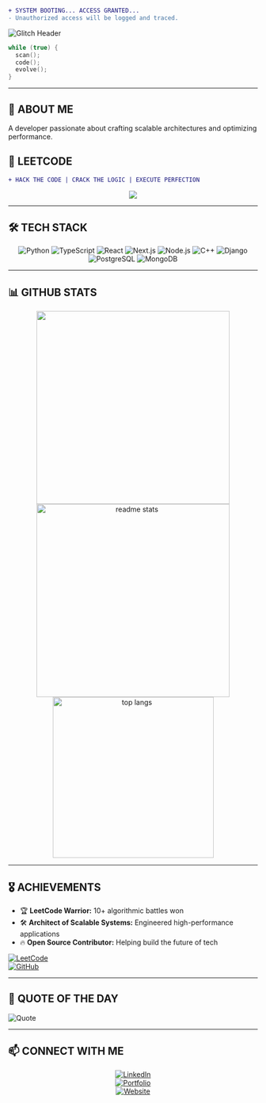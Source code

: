 ```diff
+ SYSTEM BOOTING... ACCESS GRANTED...
- Unauthorized access will be logged and traced.
```

![Glitch Header](https://readme-typing-svg.herokuapp.com?font=Fira+Code&weight=500&size=24&duration=4000&pause=1000&color=09F7F7&background=000000&center=true&vCenter=true&width=850&lines=%E2%9A%A1+Initializing+Systems...;_%F0%9D%90%8A%F0%9D%90%9E%F0%9D%90%AC%F0%9D%90%9E%F0%9D%90%AF%F0%9D%90%9A%F0%9D%90%AD+%F0%9D%90%8C%F0%9D%90%A2%F0%9D%90%AC%F0%9D%90%A1%F0%9D%90%A8%F0%9D%90%9E%F0%9D%90%AB%F0%9D%90%9A;Analyzing+Cyber+Matrix...+;Decrypting+Logic...;Executing+Next+Move...)

```cpp
while (true) {
  scan();
  code();
  evolve();
}
```

---

## 🚀 **ABOUT ME**  

A developer passionate about crafting scalable architectures and optimizing performance.

## 🦇 **LEETCODE**  

```diff
+ HACK THE CODE | CRACK THE LOGIC | EXECUTE PERFECTION
```

<div align="center">  
  <a href="https://leetcode.com/u/keshav0730/">
    <img src="https://leetcard.jacoblin.cool/keshav0730?theme=dark&font=JetBrains%20Mono&ext=heatmap" />
  </a>
</div>  

---

## 🛠️ **TECH STACK**  

<div align="center">

![Python](https://img.shields.io/badge/-Python-000?style=for-the-badge&logo=python&logoColor=blue)
![TypeScript](https://img.shields.io/badge/-TypeScript-000?style=for-the-badge&logo=typescript&logoColor=blue)
![React](https://img.shields.io/badge/-React-000?style=for-the-badge&logo=react&logoColor=#61DAFB)
![Next.js](https://img.shields.io/badge/-Next.js-000?style=for-the-badge&logo=next.js&logoColor=white)
![Node.js](https://img.shields.io/badge/-Node.js-000?style=for-the-badge&logo=node.js&logoColor=green)
![C++](https://img.shields.io/badge/-C++-000?style=for-the-badge&logo=c%2B%2B&logoColor=blue)
![Django](https://img.shields.io/badge/-Django-000?style=for-the-badge&logo=django&logoColor=green)
![PostgreSQL](https://img.shields.io/badge/-PostgreSQL-000?style=for-the-badge&logo=postgresql&logoColor=blue)
![MongoDB](https://img.shields.io/badge/-MongoDB-000?style=for-the-badge&logo=mongodb&logoColor=green)

</div>  

---

## 📊 **GITHUB STATS**  

<div align="center">
  <img width="390" src="https://streak-stats.demolab.com/?user=keshav0730&count_private=true&theme=dark&border_radius=10"/>
  <img width="390" src="https://github-readme-stats.vercel.app/api?username=keshav0730&show_icons=true&theme=dark&rank_icon=github&border_radius=10" alt="readme stats" />
  <img width="325" src="https://github-readme-stats.vercel.app/api/top-langs/?username=keshav0730&hide=HTML&langs_count=8&layout=compact&theme=dark&border_radius=10&size_weight=0.5&count_weight=0.5&exclude_repo=github-readme-stats" alt="top langs" />
</div>  

---

## 🎖️ **ACHIEVEMENTS**  

- 🏆 **LeetCode Warrior:** 10+ algorithmic battles won  
- 🛠 **Architect of Scalable Systems:** Engineered high-performance applications  
- 🔥 **Open Source Contributor:** Helping build the future of tech  

[![LeetCode](https://img.shields.io/badge/-LeetCode-000?style=flat&logo=LeetCode&logoColor=FFA116)](https://leetcode.com/u/keshav0730/)  
[![GitHub](https://img.shields.io/badge/-GitHub-000?style=flat&logo=GitHub&logoColor=white)](https://github.com/keshav0730)  

---

## 📝 **QUOTE OF THE DAY**  

![Quote](https://quotes-github-readme.vercel.app/api?type=horizontal&theme=dark)  

---

## 📫 **CONNECT WITH ME**  

<div align="center">

[![LinkedIn](https://img.shields.io/badge/LinkedIn-000?style=for-the-badge&logo=linkedin&logoColor=0077B5)](https://www.linkedin.com/in/keshav-k-mishra-b3089b165/)   
[![Portfolio](https://img.shields.io/badge/Portfolio-000?style=for-the-badge&logo=vercel&logoColor=white)](https://thebatcave.in)  
[![Website](https://img.shields.io/badge/Website-000?style=for-the-badge&logo=netlify&logoColor=white)](https://keshavdev.netlify.app/)  

</div>

